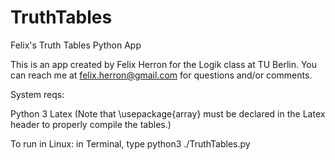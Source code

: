 # TruthTables
Felix's Truth Tables Python App


This is an app created by Felix Herron for the Logik class at TU Berlin. You can reach me at felix.herron@gmail.com for questions and/or comments.

System reqs: 

Python 3
Latex (Note that \usepackage{array} must be declared in the Latex header to properly compile the tables.)

To run in Linux: in Terminal, type python3 ./TruthTables.py
